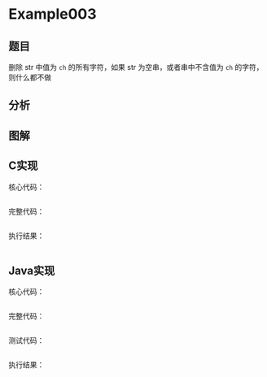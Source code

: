 # Example003

## 题目

删除 str 中值为 `ch` 的所有字符，如果 str 为空串，或者串中不含值为 `ch` 的字符，则什么都不做

## 分析

## 图解

## C实现

核心代码：

```c

```

完整代码：

```c

```

执行结果：

```text

```

## Java实现

核心代码：

```java

```

完整代码：

```java

```

测试代码：

```java

```

执行结果：

```text

```
